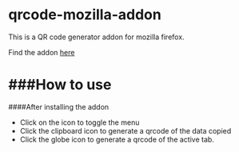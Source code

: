qrcode-mozilla-addon
====================

This is a QR code generator addon for mozilla firefox.

Find the addon [here](https://addons.mozilla.org/en-US/firefox/addon/a-qr-code-generator/)

###How to use
=============
####After installing the addon
* Click on the icon to toggle the menu
* Click the clipboard icon to generate a qrcode of the data copied
* Click the globe icon to generate a qrcode of the active tab.
